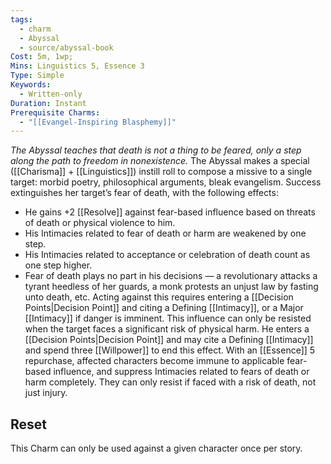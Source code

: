 ```yaml
---
tags:
  - charm
  - Abyssal
  - source/abyssal-book
Cost: 5m, 1wp; 
Mins: Linguistics 5, Essence 3
Type: Simple
Keywords:
  - Written-only
Duration: Instant
Prerequisite Charms:
  - "[[Evangel-Inspiring Blasphemy]]"
---
```

*The Abyssal teaches that death is not a thing to be feared, only a step along the path to freedom in nonexistence.*
The Abyssal makes a special ([[Charisma]] + [[Linguistics]]) instill roll to compose a missive to a single target:
morbid poetry, philosophical arguments, bleak evangelism. Success extinguishes her target’s fear of death, with the following effects:
 - He gains +2 [[Resolve]] against fear-based influence based on threats of death or physical violence to him.
 - His Intimacies related to fear of death or harm are weakened by one step.
 - His Intimacies related to acceptance or celebration of death count as one step higher.
 - Fear of death plays no part in his decisions — a revolutionary attacks a tyrant heedless of her guards, a monk protests an unjust law by fasting unto death, etc. Acting against this requires entering a [[Decision Points|Decision Point]] and citing a Defining [[Intimacy]], or a Major [[Intimacy]] if danger is imminent.
This influence can only be resisted when the target faces a significant risk of physical harm. He enters a [[Decision Points|Decision Point]] and may cite a Defining [[Intimacy]] and spend three [[Willpower]] to end this effect.
With an [[Essence]] 5 repurchase, affected characters become immune to applicable fear-based influence, and suppress Intimacies related to fears of death or harm completely. They can only resist if faced with a risk of death, not just injury.
## Reset 
This Charm can only be used against a given character once per story.